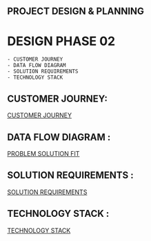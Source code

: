 ## PROJECT DESIGN & PLANNING
# DESIGN PHASE 02
    - CUSTOMER JOURNEY
    - DATA FLOW DIAGRAM
    - SOLUTION REQUIREMENTS
    - TECHNOLOGY STACK

## CUSTOMER JOURNEY:

[CUSTOMER JOURNEY](https://github.com/IBM-EPBL/IBM-Project-25107-1659953782/blob/main/Project_Designing_%26_Planning/Design_Phase_02/Customer_Journey/Customer%20Journey%20Map.pdf)

## DATA FLOW DIAGRAM :

[PROBLEM SOLUTION FIT](https://github.com/IBM-EPBL/IBM-Project-25107-1659953782/blob/main/Project_Designing_%26_Planning/Design_Phase_02/Data_Flow_Diagrams/Dataflow%20Diagrams%20%26%20User%20Story.pdf)

## SOLUTION REQUIREMENTS :

[SOLUTION REQUIREMENTS](https://github.com/IBM-EPBL/IBM-Project-25107-1659953782/blob/main/Project_Designing_%26_Planning/Design_Phase_02/Solution_Requirements/Solution%20Requirements.pdf)

## TECHNOLOGY STACK :

[TECHNOLOGY STACK](https://github.com/IBM-EPBL/IBM-Project-25107-1659953782/blob/main/Project_Designing_%26_Planning/Design_Phase_02/Technology_Stack/TECHNOLOGY%20ARCHITECTURE.pdf)
